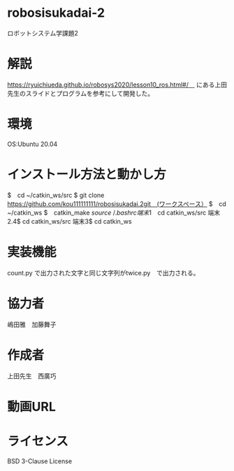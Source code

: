 # robosisukadai-2
ロボットシステム学課題2

# 解説
https://ryuichiueda.github.io/robosys2020/lesson10_ros.html#/　
にある上田先生のスライドとプログラムを参考にして開発した。

# 環境
OS:Ubuntu 20.04

# インストール方法と動かし方
$　cd ~/catkin_ws/src
$ git clone https://github.com/kou111111111/robosisukadai.2git　(ワークスペース）
$　cd ~/catkin_ws
$　catkin_make
$　source ~/.bashrc
端末1$　cd catkin_ws/src
端末2.4$ cd catkin_ws/src
端末3$ cd catkin_ws

# 実装機能
count.py で出力された文字と同じ文字列がtwice.py　で出力される。

# 協力者
嶋田雅　加藤舞子

# 作成者
上田先生　西廣巧

# 動画URL

# ライセンス
BSD 3-Clause License
